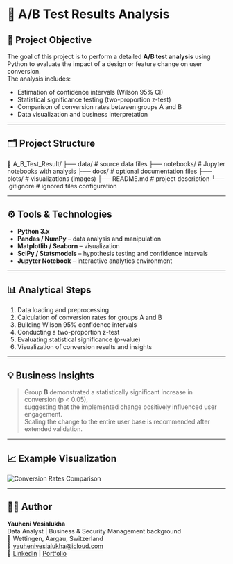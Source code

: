 # 🧩 A/B Test Results Analysis

## 🎯 Project Objective
The goal of this project is to perform a detailed **A/B test analysis** using Python to evaluate the impact of a design or feature change on user conversion.  
The analysis includes:
- Estimation of confidence intervals (Wilson 95% CI)
- Statistical significance testing (two-proportion z-test)
- Comparison of conversion rates between groups A and B
- Data visualization and business interpretation

---

## 🗂️ Project Structure
📁 A_B_Test_Result/
 ├── data/                         # source data files
 ├── notebooks/                    # Jupyter notebooks with analysis
 ├── docs/                         # optional documentation files
 ├── plots/                        # visualizations (images)
 ├── README.md                     # project description
 └── .gitignore                    # ignored files configuration

---

## ⚙️ Tools & Technologies
- **Python 3.x**
- **Pandas / NumPy** – data analysis and manipulation  
- **Matplotlib / Seaborn** – visualization  
- **SciPy / Statsmodels** – hypothesis testing and confidence intervals  
- **Jupyter Notebook** – interactive analytics environment  

---

## 📊 Analytical Steps
1. Data loading and preprocessing  
2. Calculation of conversion rates for groups A and B  
3. Building Wilson 95% confidence intervals  
4. Conducting a two-proportion z-test  
5. Evaluating statistical significance (p-value)  
6. Visualization of conversion results and insights  

---

## 💡 Business Insights
> Group **B** demonstrated a statistically significant increase in conversion (p < 0.05),  
> suggesting that the implemented change positively influenced user engagement.  
> Scaling the change to the entire user base is recommended after extended validation.

---

## 📈 Example Visualization
![Conversion Rates Comparison](plots/conversion_rate.png)

---

## 👨‍💻 Author
**Yauheni Vesialukha**  
Data Analyst | Business & Security Management background  
📍 Wettingen, Aargau, Switzerland  
📧 yauhenivesialukha@icloud.com  
🔗 [LinkedIn](https://www.linkedin.com/in/yauheni-vesialukha/) | [Portfolio](https://yauheni-vesialukha.netlify.app/)
